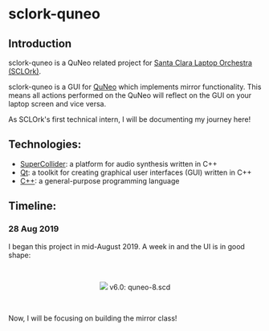 # sclork-quneo

## Introduction
sclork-quneo is a QuNeo related project for [Santa Clara Laptop Orchestra (SCLOrk)](https://www.scu.edu/cas/music/ensembles/sclork/).

sclork-quneo is a GUI for [QuNeo](https://www.keithmcmillen.com/products/quneo/) which implements mirror functionality. 
This means all actions performed on the QuNeo will reflect on the GUI on your laptop screen and vice versa. 

As SCLOrk's first technical intern, I will be documenting my journey here! 

## Technologies:
* [SuperCollider](https://github.com/supercollider/supercollider): a platform for audio synthesis written in C++
* [Qt](https://en.wikipedia.org/wiki/Qt_(software)): a toolkit for creating graphical user interfaces (GUI) written in C++
* [C++](https://en.wikipedia.org/wiki/C%2B%2B): a general-purpose programming language

## Timeline:

### 28 Aug 2019
I began this project in mid-August 2019. A week in and the UI is in good shape:

<br>
<p align="center">
<img src="https://github.com/tanya-sonker/sclork-quneo/blob/master/Screen%20Shot%202019-08-27%20at%204.51.19%20PM.png">
v6.0: quneo-8.scd
</p> 
<br>

Now, I will be focusing on building the mirror class!
